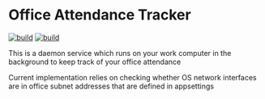 # Office Attendance Tracker

[![build](https://github.com/khchanel/office-attendance-tracker/actions/workflows/dotnet.yml/badge.svg)](https://github.com/khchanel/office-attendance-tracker/actions/workflows/dotnet.yml)
[![build](https://github.com/khchanel/office-attendance-tracker/actions/workflows/go.yml/badge.svg)](https://github.com/khchanel/office-attendance-tracker/actions/workflows/go.yml)

This is a daemon service which runs on your work computer in the background to keep track of your office attendance

Current implementation relies on checking whether OS network interfaces are in office subnet addresses that are defined in appsettings
